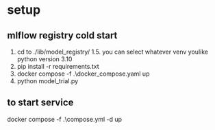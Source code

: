 # setup
## mlflow registry cold start
1. cd to ./lib/model_registry/
1.5. you can select whatever venv youlike python version 3.10
2. pip install -r requirements.txt
3. docker compose -f .\docker_compose.yaml up
4. python model_trial.py  
## to start service
docker compose -f .\compose.yml -d up 

